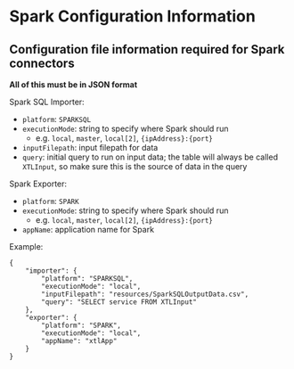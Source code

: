 # Spark Configuration Information

## Configuration file information required for Spark connectors

**All of this must be in JSON format**

Spark SQL Importer:

- `platform`: `SPARKSQL`
- `executionMode`: string to specify where Spark should run
  - e.g. `local`, `master`, `local[2]`, `{ipAddress}:{port}`
- `inputFilepath`: input filepath for data
- `query`: initial query to run on input data; the table will always be called `XTLInput`, so make sure this is the source of data in the query

Spark Exporter:

- `platform`: `SPARK`
- `executionMode`: string to specify where Spark should run
  - e.g. `local`, `master`, `local[2]`, `{ipAddress}:{port}`
- `appName`: application name for Spark

Example:

```
{
    "importer": {
        "platform": "SPARKSQL",
        "executionMode": "local",
        "inputFilepath": "resources/SparkSQLOutputData.csv",
        "query": "SELECT service FROM XTLInput"
    },
    "exporter": {
        "platform": "SPARK",
        "executionMode": "local",
        "appName": "xtlApp"
    }
}
```
